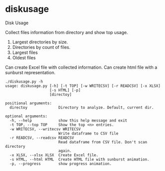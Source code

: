 # diskusage
Disk Usage 

Collect files information from directory and show top usage.

1. Largest directories by size.
2. Directories by count of files.
3. Largest files
4. Oldest files

Can create Excel file with collected information.
Can create html file with a sunburst representation.


```
./diskusage.py -h
usage: diskusage.py [-h] [-t TOP] [-w WRITECSV] [-r READCSV] [-x XLSX]
                    [-s HTML] [-p]
                    [directoy]

positional arguments:
  directoy              Directory to analyze. Default, current dir.

optional arguments:
  -h, --help            show this help message and exit
  -t TOP, --top TOP     Show the top <n> entries.
  -w WRITECSV, --writecsv WRITECSV
                        Write dataframe to CSV file
  -r READCSV, --readcsv READCSV
                        Read dataframe from CSV file. Don't scan directory
                        again.
  -x XLSX, --xlsx XLSX  Create Excel file.
  -s HTML, --html HTML  Create HTML file with sunburst animation.
  -p, --progress        show progress animation.
```


